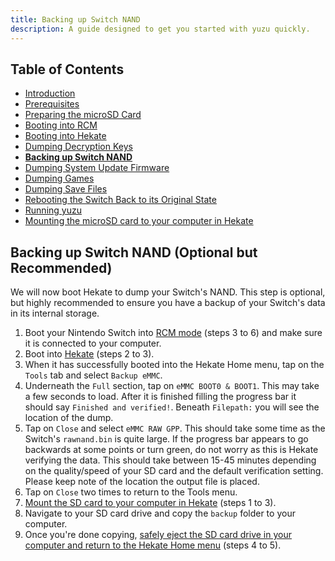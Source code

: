 ```yaml
---
title: Backing up Switch NAND
description: A guide designed to get you started with yuzu quickly.
---
```


## Table of Contents

* [Introduction](/quickstart/)
* [Prerequisites](/quickstart/prerequisites/)
* [Preparing the microSD Card](/quickstart/prepare-sd-card/)
* [Booting into RCM](/quickstart/boot-to-rcm/)
* [Booting into Hekate](/quickstart/boot-to-hekate/)
* [Dumping Decryption Keys](/quickstart/dump-keys/)
* [**Backing up Switch NAND**](/quickstart/nand-backup/)
* [Dumping System Update Firmware](/quickstart/dump-firmware/)
* [Dumping Games](/quickstart/dump-games/)
* [Dumping Save Files](/quickstart/dump-saves/)
* [Rebooting the Switch Back to its Original State](/quickstart/reboot-to-stock/)
* [Running yuzu](/quickstart/running-yuzu/)
* [Mounting the microSD card to your computer in Hekate](/quickstart/hekate-ums/)

## Backing up Switch NAND (Optional but Recommended)

We will now boot Hekate to dump your Switch's NAND. This step is optional, but highly recommended to ensure you have a backup of your Switch's data in its internal storage.

1. Boot your Nintendo Switch into [RCM mode](../boot-to-rcm) (steps 3 to 6) and make sure it is connected to your computer.
2. Boot into [Hekate](../boot-to-hekate) (steps 2 to 3).
3. When it has successfully booted into the Hekate Home menu, tap on the `Tools` tab and select `Backup eMMC`.
4. Underneath the `Full` section, tap on `eMMC BOOT0 & BOOT1`. This may take a few seconds to load. After it is finished filling the progress bar it should say `Finished and verified!`. Beneath `Filepath:` you will see the location of the dump.
5. Tap on `Close` and select `eMMC RAW GPP`. This should take some time as the Switch's `rawnand.bin` is quite large. If the progress bar appears to go backwards at some points or turn green, do not worry as this is Hekate verifying the data. This should take between 15-45 minutes depending on the quality/speed of your SD card and the default verification setting. Please keep note of the location the output file is placed.
6. Tap on `Close` two times to return to the Tools menu.
7. [Mount the SD card to your computer in Hekate](../hekate-ums) (steps 1 to 3).
8. Navigate to your SD card drive and copy the `backup` folder to your computer.
9. Once you're done copying, [safely eject the SD card drive in your computer and return to the Hekate Home menu](../hekate-ums) (steps 4 to 5).
